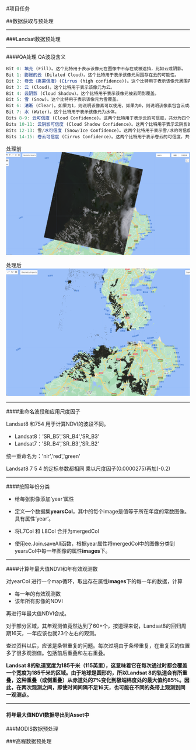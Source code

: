#项目任务

##数据获取与预处理
***
###Landsat数据预处理
***
####QA处理
QA波段含义
```javascript
Bit 0: 填充 (Fill)。这个比特用于表示该像元在图像中不存在或被遮挡，比如云或阴影。
Bit 1: 膨胀的云 (Dilated Cloud)。这个比特用于表示该像元周围存在云的可能性。
Bit 2: 卷云（高置信度）(Cirrus (high confidence))。这个比特用于表示该像元周围存在卷云，并且可信度高。
Bit 3: 云 (Cloud)。这个比特用于表示该像元为云。
Bit 4: 云阴影 (Cloud Shadow)。这个比特用于表示该像元被云阴影覆盖。
Bit 5: 雪 (Snow)。这个比特用于表示该像元为雪覆盖。
Bit 6: 清晰 (Clear)。如果为1，则说明该像素可以使用，如果为0，则说明该像素包含云或者阴影等干扰，需要排除掉。
Bit 7: 水 (Water)。这个比特用于表示该像元为水体。
Bits 8-9: 云可信度 (Cloud Confidence)。这两个比特用于表示云的可信度，共分为四个等级：无、低、中、高。
Bits 10-11: 云阴影可信度 (Cloud Shadow Confidence)。这两个比特用于表示云阴影的可信度，共分为四个等级：无、低、中、高。
Bits 12-13: 雪/冰可信度 (Snow/Ice Confidence)。这两个比特用于表示雪/冰的可信度，共分为四个等级：无、低、中、高。
Bits 14-15: 卷云可信度 (Cirrus Confidence)。这两个比特用于表示卷云的可信度，共分为四个等级：无、低、中、高。
```

处理前
![](./asset/qa%E5%A4%84%E7%90%86%E5%89%8D.png)

处理后
![](./asset/qa%E5%A4%84%E7%90%86%E5%90%8E.png)
***

####重命名波段和应用尺度因子

Landsat8 和754 用于计算NDVI的波段不同。
* Landsat8：'SR_B5','SR_B4','SR_B3'
* Landsat7：'SR_B4','SR_B3','SR_B2'

统一重命名为：'nir','red','green'

Landsat8 7 5 4 的定标参数都相同
乘以尺度因子(0.0000275)再加(-0.2)
***
####按照年份分类

* 给每张影像添加‘year’属性

* 定义一个数据集**yearsCol**，其中的每个image是值等于所在年度的常数图像。具有属性‘year’。
* 将L7Col 和 L8Col 合并为mergedCol
* 使用ee.Join.saveAll函数，根据year属性将mergedCol中的图像分类到yearsCol中每一年图像的属性**images**下。
***
####计算年最大值NDVI和年有效观测数

对yearCol 进行一个map循环，取出存在属性**images**下的每一年的数据，计算
* 每一年的有效观测数
* 该年所有影像的NDVI

再进行年最大值NDVI合成。

对于部分区域，其年观测值竟然达到了60+个，按道理来说，Landsat8的回归周期16天，一年应该也就23个左右的观测。

查过资料以后，应该是条带重复的问题。每次过境由于条带重复，在重复区的位置多了很多观测值。包括前后重叠和左右重叠。

**Landsat 8的轨道宽度为185千米（115英里），这意味着它在每次通过时都会覆盖一个宽度为185千米的区域。由于地球是圆形的，所以Landsat 8的轨道会有所重叠，这种重叠（或侧重叠）从赤道处的7%变化到极端纬度处的最大值约85%。因此，在两次观测之间，即使时间间隔不足16天，也可能在不同的条带上观测到同一观测点。**

***
#### 将年最大值NDVI数据导出到Asset中







###MODIS数据预处理

###高程数据预处理